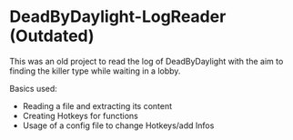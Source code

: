 # DeadByDaylight-LogReader (Outdated)
This was an old project to read the log of DeadByDaylight with the aim to finding the killer type while waiting in a lobby.

Basics used:
- Reading a file and extracting its content
- Creating Hotkeys for functions
- Usage of a config file to change Hotkeys/add Infos
